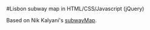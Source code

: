 #Lisbon subway map in HTML/CSS/Javascript (jQuery)

Based on Nik Kalyani's [subwayMap](https://github.com/techbubble/subwayMap).